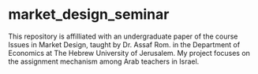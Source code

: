 # market_design_seminar

This repository is affilliated with an undergraduate paper of the course Issues in Market Design, taught by Dr. Assaf Rom. in the Department of Economics at The Hebrew University of Jerusalem. My project focuses on the assignment mechanism among Arab teachers in Israel.
